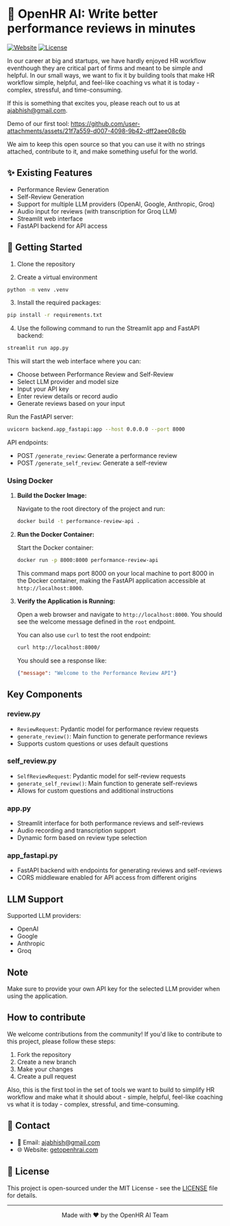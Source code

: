 # 🚀 OpenHR AI: Write better performance reviews in minutes
[![Website](https://img.shields.io/badge/Website-getopenhrai.com-blue)](https://www.getopenhrai.com/)
[![License](https://img.shields.io/badge/License-MIT-green.svg)](LICENSE)

In our career at big and startups, we have hardly enjoyed HR workflow eventhough they are critical part of firms and meant to be simple and helpful. In our small ways, we want to fix it by building tools that make HR workflow simple, helpful, and feel-like coaching vs what it is today - complex, stressful, and time-consuming.

If this is something that excites you, please reach out to us at [ajabhish@gmail.com](mailto:ajabhish@gmail.com).

Demo of our first tool:
https://github.com/user-attachments/assets/21f7a559-d007-4098-9b42-dff2aee08c6b

We aim to keep this open source so that you can use it with no strings attached, contribute to it, and make something useful for the world.

## ✨ Existing Features

- Performance Review Generation
- Self-Review Generation
- Support for multiple LLM providers (OpenAI, Google, Anthropic, Groq)
- Audio input for reviews (with transcription for Groq LLM)
- Streamlit web interface
- FastAPI backend for API access

## 🚀 Getting Started

1. Clone the repository

2. Create a virtual environment

```bash
python -m venv .venv
```

3. Install the required packages:

```bash
pip install -r requirements.txt
```

4. Use the following command to run the Streamlit app and FastAPI backend:

```bash
streamlit run app.py
```

This will start the web interface where you can:
- Choose between Performance Review and Self-Review
- Select LLM provider and model size
- Input your API key
- Enter review details or record audio
- Generate reviews based on your input

Run the FastAPI server:

```bash
uvicorn backend.app_fastapi:app --host 0.0.0.0 --port 8000
```

API endpoints:
- POST `/generate_review`: Generate a performance review
- POST `/generate_self_review`: Generate a self-review

### Using Docker

1. **Build the Docker Image:**

   Navigate to the root directory of the project and run:

   ```bash
   docker build -t performance-review-api .
   ```

2. **Run the Docker Container:**

   Start the Docker container:

   ```bash
   docker run -p 8000:8000 performance-review-api
   ```

   This command maps port 8000 on your local machine to port 8000 in the Docker container, making the FastAPI application accessible at `http://localhost:8000`.

3. **Verify the Application is Running:**

   Open a web browser and navigate to `http://localhost:8000`. You should see the welcome message defined in the `root` endpoint.

   You can also use `curl` to test the root endpoint:

   ```bash
   curl http://localhost:8000/
   ```

   You should see a response like:

   ```json
   {"message": "Welcome to the Performance Review API"}
   ```

## Key Components

### review.py
- `ReviewRequest`: Pydantic model for performance review requests
- `generate_review()`: Main function to generate performance reviews
- Supports custom questions or uses default questions

### self_review.py
- `SelfReviewRequest`: Pydantic model for self-review requests
- `generate_self_review()`: Main function to generate self-reviews
- Allows for custom questions and additional instructions

### app.py
- Streamlit interface for both performance reviews and self-reviews
- Audio recording and transcription support
- Dynamic form based on review type selection

### app_fastapi.py
- FastAPI backend with endpoints for generating reviews and self-reviews
- CORS middleware enabled for API access from different origins

## LLM Support

Supported LLM providers:
- OpenAI
- Google
- Anthropic
- Groq

## Note

Make sure to provide your own API key for the selected LLM provider when using the application.

## How to contribute

We welcome contributions from the community! If you'd like to contribute to this project, please follow these steps:

1. Fork the repository
2. Create a new branch
3. Make your changes
4. Create a pull request

Also, this is the first tool in the set of tools we want to build to simplify HR workflow and make what it should about - simple, helpful, feel-like coaching vs what it is today - complex, stressful, and time-consuming.

## 📧 Contact
- 📧 Email: [ajabhish@gmail.com](mailto:ajabhish@gmail.com)
- 🌐 Website: [getopenhrai.com](https://www.getopenhrai.com/)

## 📝 License

This project is open-sourced under the MIT License - see the [LICENSE](LICENSE) file for details.

---

<p align="center">Made with ❤️ by the OpenHR AI Team</p>